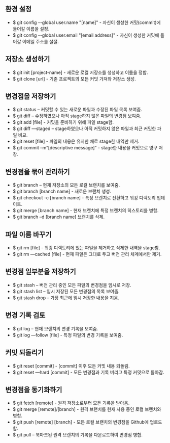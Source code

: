 ## 환경 설정
- $ git config --global user.name "[name]" - 자신이 생성한 커밋(commit)에 들어갈 이름을 설정.
- $ git config --global user.email "[email address]" - 자신이 생성한 커밋에 들어갈 이메일 주소를 설절.

## 저장소 생성하기
- $ git init [project-name] - 새로운 로컬 저장소를 생성하고 이름을 정함.
- $ git clone [url] - 기존 프로젝트의 모든 커밋 가져와 저장소 생성.

## 변경점을 저장하기
- $ git status – 커밋할 수 있는 새로운 파일과 수정된 파일 목록 보여줌.
- $ git diff – 수정하였으나 아직 stage하지 않은 파일의 변경점 보여줌.
- $ git add [file] - 커밋을 준비하기 위해 파일 stage함.
- $ git diff —staged – stage하였으나 아직 커밋하지 않은 파일과 최근 커밋한 파일 비교.
- $ git reset [file] - 파일의 내용은 유지한 채로 stage한 내역만 제거.
- $ git commit –m“[descriptive message]” - stage한 내용을 커밋으로 영구 저장.

## 변경점을 묶어 관리하기
- $ git branch – 현재 저장소의 모든 로컬 브랜치를 보여줌.
- $ git branch [branch name] - 새로운 브랜치 생성.
- $ git checkout -c [branch name] - 특정 브랜치로 전환하고 워킹 디렉토리 업데이트.
- $ git merge [branch name] - 현재 브랜치에 특정 브랜치의 히스토리를 병합.
- $ git branch –d [branch name] 브랜치를 삭제.

## 파일 이름 바꾸기
- $ git rm [file] - 워킹 디렉토리에 있는 파일을 제거하고 삭제한 내역을 stage함.
- $ git rm —cached [file] - 현재 파일은 그대로 두고 버전 관리 체계에서만 제거.

## 변경점 일부분을 저장하기
- $ git stash – 버전 관리 중인 모든 파일의 변경점을 임시로 저장.
- $ git stash list – 임시 저장된 모든 변경점의 목록 보여줌.
- $ git stash drop – 가장 최근에 임시 저장한 내용을 지움.

## 변경 기록 검토
- $ git log – 현재 브랜치의 변경 기록을 보여줌.
- $ git log —follow [file] - 특정 파일의 변경 기록을 보여줌.

## 커밋 되돌리기
- $ git reset [commit] - [commit] 이후 모든 커밋 내용 되돌림.
- $ git reset —hard [commit] - 모든 변경점과 기록 버리고 특정 커밋으로 돌아감.

## 변경점을 동기화하기
- $ git fetch [remote] - 원격 저장소로부터 모든 기록을 받아옴.
- $ git merge [remote]/[branch] - 원격 브랜치를 현재 사용 중인 로컬 브랜치와 병합.
- $ git push [remote] [branch] - 모든 로컬 브랜치의 변경점을 Github에 업로드 함.
- $ git pull – 북마크된 원격 브랜치의 기록을 다운로드하여 변경점 병합.
